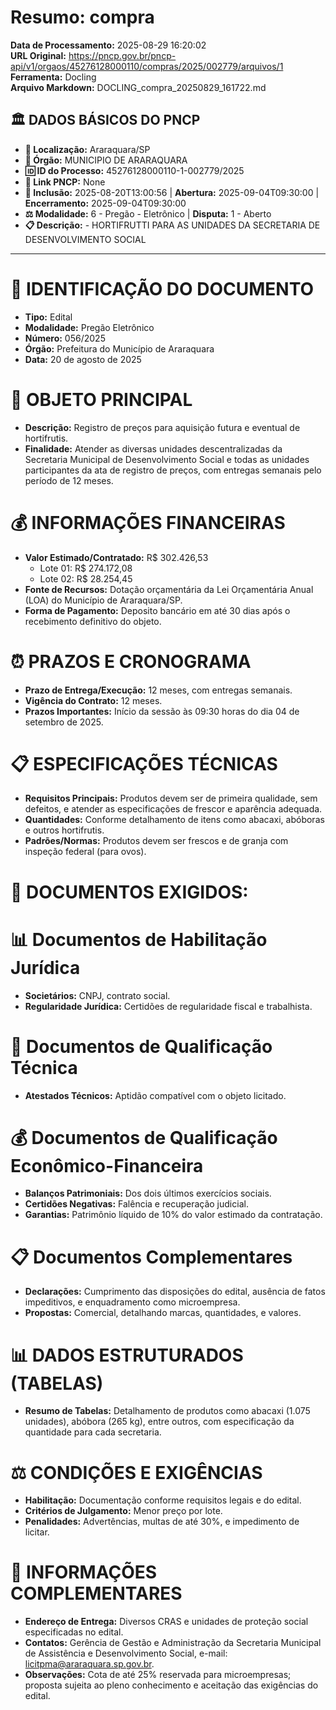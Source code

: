 # Resumo: compra

**Data de Processamento:** 2025-08-29 16:20:02  
**URL Original:** https://pncp.gov.br/pncp-api/v1/orgaos/45276128000110/compras/2025/002779/arquivos/1  
**Ferramenta:** Docling  
**Arquivo Markdown:** DOCLING_compra_20250829_161722.md  

## 🏛️ DADOS BÁSICOS DO PNCP
- **📍 Localização:** Araraquara/SP
- **🏢 Órgão:** MUNICIPIO DE ARARAQUARA
- **🆔 ID do Processo:** 45276128000110-1-002779/2025
- **🔗 Link PNCP:** None
- **📅 Inclusão:** 2025-08-20T13:00:56 | **Abertura:** 2025-09-04T09:30:00 | **Encerramento:** 2025-09-04T09:30:00
- **⚖️ Modalidade:** 6 - Pregão - Eletrônico | **Disputa:** 1 - Aberto
- **📋 Descrição:**  - HORTIFRUTTI PARA AS UNIDADES DA SECRETARIA DE DESENVOLVIMENTO SOCIAL

---

# 📄 IDENTIFICAÇÃO DO DOCUMENTO
- **Tipo:** Edital
- **Modalidade:** Pregão Eletrônico
- **Número:** 056/2025
- **Órgão:** Prefeitura do Município de Araraquara
- **Data:** 20 de agosto de 2025

# 🎯 OBJETO PRINCIPAL
- **Descrição:** Registro de preços para aquisição futura e eventual de hortifrutis.
- **Finalidade:** Atender as diversas unidades descentralizadas da Secretaria Municipal de Desenvolvimento Social e todas as unidades participantes da ata de registro de preços, com entregas semanais pelo período de 12 meses.

# 💰 INFORMAÇÕES FINANCEIRAS
- **Valor Estimado/Contratado:** R$ 302.426,53
  - Lote 01: R$ 274.172,08
  - Lote 02: R$ 28.254,45
- **Fonte de Recursos:** Dotação orçamentária da Lei Orçamentária Anual (LOA) do Município de Araraquara/SP.
- **Forma de Pagamento:** Deposito bancário em até 30 dias após o recebimento definitivo do objeto.

# ⏰ PRAZOS E CRONOGRAMA
- **Prazo de Entrega/Execução:** 12 meses, com entregas semanais.
- **Vigência do Contrato:** 12 meses.
- **Prazos Importantes:** Início da sessão às 09:30 horas do dia 04 de setembro de 2025.

# 📋 ESPECIFICAÇÕES TÉCNICAS
- **Requisitos Principais:** Produtos devem ser de primeira qualidade, sem defeitos, e atender as especificações de frescor e aparência adequada.
- **Quantidades:** Conforme detalhamento de itens como abacaxi, abóboras e outros hortifrutis.
- **Padrões/Normas:** Produtos devem ser frescos e de granja com inspeção federal (para ovos).
  
# 📑 DOCUMENTOS EXIGIDOS:
# 📊 Documentos de Habilitação Jurídica
- **Societários:** CNPJ, contrato social.
- **Regularidade Jurídica:** Certidões de regularidade fiscal e trabalhista.

# 💼 Documentos de Qualificação Técnica
- **Atestados Técnicos:** Aptidão compatível com o objeto licitado.

# 💰 Documentos de Qualificação Econômico-Financeira
- **Balanços Patrimoniais:** Dos dois últimos exercícios sociais.
- **Certidões Negativas:** Falência e recuperação judicial.
- **Garantias:** Patrimônio líquido de 10% do valor estimado da contratação.

# 📋 Documentos Complementares
- **Declarações:** Cumprimento das disposições do edital, ausência de fatos impeditivos, e enquadramento como microempresa.
- **Propostas:** Comercial, detalhando marcas, quantidades, e valores.

# 📊 DADOS ESTRUTURADOS (TABELAS)
- **Resumo de Tabelas:** Detalhamento de produtos como abacaxi (1.075 unidades), abóbora (265 kg), entre outros, com especificação da quantidade para cada secretaria.

# ⚖️ CONDIÇÕES E EXIGÊNCIAS
- **Habilitação:** Documentação conforme requisitos legais e do edital.
- **Critérios de Julgamento:** Menor preço por lote.
- **Penalidades:** Advertências, multas de até 30%, e impedimento de licitar.

# 📍 INFORMAÇÕES COMPLEMENTARES
- **Endereço de Entrega:** Diversos CRAS e unidades de proteção social especificadas no edital.
- **Contatos:** Gerência de Gestão e Administração da Secretaria Municipal de Assistência e Desenvolvimento Social, e-mail: licitpma@araraquara.sp.gov.br.
- **Observações:** Cota de até 25% reservada para microempresas; proposta sujeita ao pleno conhecimento e aceitação das exigências do edital.